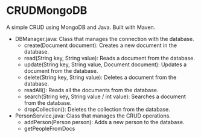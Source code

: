 # CRUDMongoDB
A simple CRUD using MongoDB and Java. Built with Maven.

+ DBManager.java: Class that manages the connection with the database.
  + create(Document document): Creates a new document in the database.  
  + read(String key, String value): Reads a document from the database.
  + update(String key, String value, Document document): Updates a document from the database.
  + delete(String key, String value): Deletes a document from the database.
  + readAll(): Reads all the documents from the database.
  + search(String key, String value / int value): Searches a document from the database.
  + dropCollection(): Deletes the collection from the database.
+ PersonService.java: Class that manages the CRUD operations.
  + addPerson(Person person): Adds a new person to the database.
  + getPeopleFromDocs
